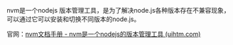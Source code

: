 nvm是一个nodejs 版本管理工具，是为了解决node.js各种版本存在不兼容现象，可以通过它可以安装和切换不同版本的node.js。

官网：[nvm文档手册 - nvm是一个nodejs的版本管理工具 (uihtm.com)](http://nvm.uihtm.com/)